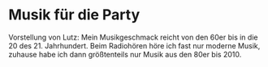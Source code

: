 # Musik für die Party

Vorstellung von Lutz: Mein Musikgeschmack reicht von den 60er bis in die 20 des 21. Jahrhundert.
Beim Radiohören höre ich fast nur moderne Musik, zuhause habe ich dann größtenteils nur Musik aus den 
80er bis 2010.
